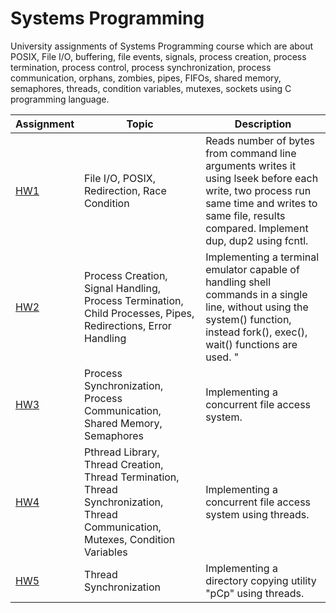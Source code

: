 # Systems Programming  
University assignments of Systems Programming course which are about POSIX, File I/O, buffering, file events, signals, process creation, process termination, process control, process synchronization, process communication, orphans, zombies, pipes, FIFOs, shared memory, semaphores, threads, condition variables, mutexes, sockets using C programming language.  

| Assignment | Topic | Description |
| --- | --- | --- |
| [HW1](https://github.com/burraaook/systems-programming/tree/main/homework_01) | File I/O, POSIX, Redirection, Race Condition | Reads number of bytes from command line arguments writes it using lseek before each write, two process run same time and writes to same file, results compared. Implement dup, dup2 using fcntl. |
| [HW2](https://github.com/burraaook/systems-programming/tree/main/homework_02) | Process Creation, Signal Handling, Process Termination, Child Processes, Pipes, Redirections, Error Handling | Implementing a terminal emulator capable of handling shell commands in a single line, without using the system() function, instead fork(), exec(), wait() functions are used. "|", ">", "<" operators are implemented. |
| [HW3](https://github.com/burraaook/systems-programming/tree/main/homework_03) | Process Synchronization, Process Communication, Shared Memory, Semaphores | Implementing a concurrent file access system. |
| [HW4](https://github.com/burraaook/systems-programming/tree/main/homework_04) | Pthread Library, Thread Creation, Thread Termination, Thread Synchronization, Thread Communication, Mutexes, Condition Variables | Implementing a concurrent file access system using threads. |
| [HW5](https://github.com/burraaook/systems-programming/tree/main/homework_05) | Thread Synchronization | Implementing a directory copying utility "pCp" using threads. |
